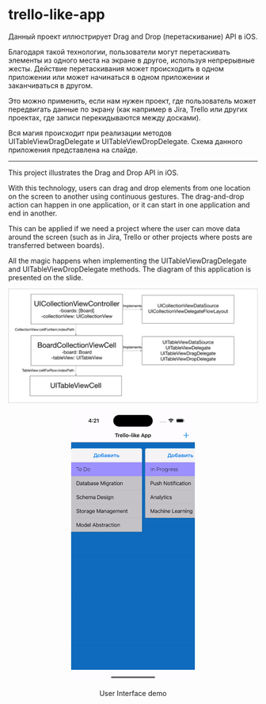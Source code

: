 # trello-like-app

Данный проект иллюстрирует Drag and Drop (перетаскивание) API в iOS. 

Благодаря такой технологии, пользователи могут перетаскивать элементы из одного места на экране в другое, используя непрерывные жесты. Действие перетаскивания может происходить в одном приложении или может начинаться в одном приложении и заканчиваться в другом. 

Это можно применить, если нам нужен проект, где пользователь может передвигать данные по экрану (как например в Jira, Trello или других проектах, где записи перекидываются между досками).

Вся магия происходит при реализации методов UITableViewDragDelegate и UITableViewDropDelegate. Схема данного приложения представлена на слайде.
_____________

This project illustrates the Drag and Drop API in iOS.

With this technology, users can drag and drop elements from one location on the screen to another using continuous gestures. The drag-and-drop action can happen in one application, or it can start in one application and end in another.

This can be applied if we need a project where the user can move data around the screen (such as in Jira, Trello or other projects where posts are transferred between boards).

All the magic happens when implementing the UITableViewDragDelegate and UITableViewDropDelegate methods. The diagram of this application is presented on the slide.


<p align="center">
  <img src="https://github.com/MikhailUstyantsev/trello-like-app/blob/main/Application%20Flow%20Diagram.png" alt="Application Flow Diagram"/>
</p>

<div align="center">
  <img src="https://github.com/MikhailUstyantsev/trello-like-app/blob/main/AppDemo.gif" width="250" />
</div>

<p align="center">
  User Interface demo
</p>
